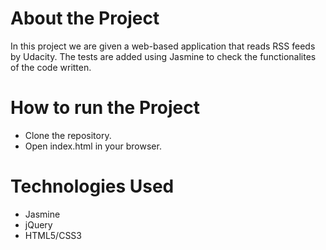 # About the Project
In this project we are given a web-based application that reads RSS feeds by Udacity. The tests are added using Jasmine to check the functionalites of the code written.
# How to run the Project
- Clone the repository.
- Open index.html in your browser.

# Technologies Used
- Jasmine
- jQuery
- HTML5/CSS3
